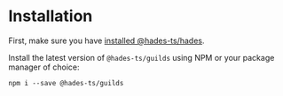 # Installation

First, make sure you have [installed @hades-ts/hades](../hades/installation.md).

Install the latest version of `@hades-ts/guilds` using NPM or your package manager of choice:

    npm i --save @hades-ts/guilds
